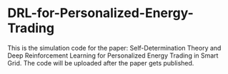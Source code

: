 # DRL-for-Personalized-Energy-Trading
This is the simulation code for the paper: Self-Determination Theory and Deep Reinforcement Learning for Personalized Energy Trading in Smart Grid. The code will be uploaded after the paper gets published.
